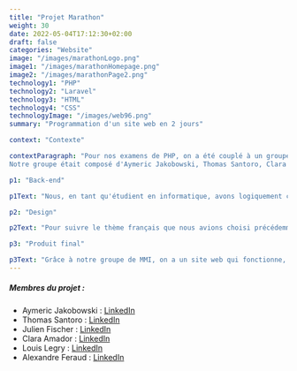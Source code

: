```yaml
---
title: "Projet Marathon"
weight: 30
date: 2022-05-04T17:12:30+02:00
draft: false
categories: "Website"
image: "/images/marathonLogo.png"
image1: "/images/marathonHomepage.png"
image2: "/images/marathonPage2.png"
technology1: "PHP"
technology2: "Laravel"
technology3: "HTML"
technology4: "CSS"
technologyImage: "/images/web96.png"
summary: "Programmation d'un site web en 2 jours"

context: "Contexte"

contextParagraph: "Pour nos examens de PHP, on a été couplé à un groupe d'étudiants en Multimédia pour faire un site internet en 34 heures. Le thème donnée à la promo était 'L'art numérique', nous avons donc choisis 'l'art numérique français' pour notre projet. Nous devions penser à tout : le logo, le front/back...
Notre groupe était composé d'Aymeric Jakobowski, Thomas Santoro, Clara Amador, Julien Fischer, Louis Legry, Alexandre Feraud et moi-même."

p1: "Back-end"

p1Text: "Nous, en tant qu'étudient en informatique, avons logiquement commencé par le back-end. Nous avons créé le CRUD de nos toiles et avons programmé toutes les fonctionnalités qui étaient demandées, comme des tri pour les œuvres, pour les auteurs. On a aussi donné la possibilité aux utilisateur connecté de liker une œuvre. De plus, chaque utilisateur connecté peut écrire un commentaire sous une œuvre, et peut exposer ses œuvres dans la salle communautaire."

p2: "Design"

p2Text: "Pour suivre le thème français que nous avions choisi précédemment, nous avions mis le logo français dans notre site, et avions décidé de baser notre site sur le métro français. De ce fait, lorsque l'on arrive sur la page d'accueil, on peut voir un métro qui bouge de gauche à droite. Lorsque l'on clique sur 'voir l'exposition', on arrive sur une page montrant les différents arrêts de métro, qui représente chacun des salles ayant pour thème l'un des arts numérique, comme la 3D, l'IA..."

p3: "Produit final"

p3Text: "Grâce à notre groupe de MMI, on a un site web qui fonctionne, qui est beau et qui possède la galerie d'art attendu. Le site n'a pas été peaufiné, car on avait seulement 34 heures pour travailler dessus. Cependant, les fonctionnalités sont présentes ainsi que le cœur du design. Comparé aux autres groupes, je pense que nous nous en sommes bien sortis. Pour finir, je souhaite remercier mon groupe car c'était un projet très difficile, mais nous avons réussi à nous en sortir, et je suis fier du produit final."
---
```


##### Membres du projet :
- Aymeric Jakobowski : [LinkedIn](https://www.linkedin.com/in/aymeric-jakobowski/)
- Thomas Santoro : [LinkedIn](https://www.linkedin.com/in/thomas-santoro/)
- Julien Fischer : [LinkedIn](https://www.linkedin.com/in/julienfischer777/)
- Clara Amador : [LinkedIn](https://www.linkedin.com/in/clara-amador-490a91237/)
- Louis Legry : [LinkedIn](https://www.linkedin.com/in/louis-legry-426436239/)
- Alexandre Feraud : [LinkedIn](https://www.linkedin.com/in/alexandre-feraud-a81893143/)

